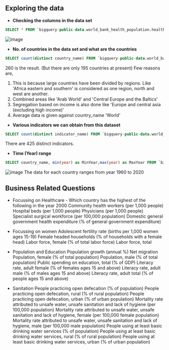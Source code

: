 ## Exploring the data

* **Checking the columns in the data set**
```sql
SELECT * FROM `bigquery-public-data.world_bank_health_population.health_nutrition_population` LIMIT 100
```
![image](https://user-images.githubusercontent.com/87647811/130986752-cd4a6d2b-87b1-4689-ae1b-13cb665ee147.png)


* **No. of countries in the data set and what are the countries**
```sql
SELECT count(distinct country_name) FROM `bigquery-public-data.world_bank_health_population.health_nutrition_population`
```
260 is the result. (But there are only 195 countries at present)
Few reasons are,
  1.  This is because large countries have been divided by regions. Like 'Africa eastern and southern' is considered as one region, north and west are another.
  2.  Combined areas like 'Arab World' and 'Central Europe and the Baltics'
  3.  Segregation based on income is also done like 'Europe and central asia (excluding high income)'
  4.  Average data is given against country_name 'World'


* **Various indicators we can obtain from this dataset**
```sql
SELECT count(distinct indicator_name) FROM `bigquery-public-data.world_bank_health_population.health_nutrition_population`
```
There are 425 distinct indicators.


* **Time (Year) range**
```sql
SELECT country_name, min(year) as MinYear,max(year) as MaxYear FROM `bigquery-public-data.world_bank_health_population.health_nutrition_population` group by country_name
```
![image](https://user-images.githubusercontent.com/87647811/131004880-c76abc4b-38c3-4b0d-a8b3-750182b749a9.png)
The data for each country ranges from year 1960 to 2020

## Business Related Questions

* Focussing on Healthcare - Which country has the highest of the following in the year 2000
Community health workers (per 1,000 people)
Hospital beds (per 1,000 people)
Physicians (per 1,000 people)
Specialist surgical workforce (per 100,000 population)
Domestic general government health expenditure (% of general government expenditure)

* Focussing on women
Adolescent fertility rate (births per 1,000 women ages 15-19)
Female headed households (% of households with a female head)
Labor force, female (% of total labor force)
Labor force, total

* Population and Education
Population growth (annual %)
Net migration
Population, female (% of total population)
Population, male (% of total population)
Public spending on education, total (% of GDP)
Literacy rate, adult female (% of females ages 15 and above)
Literacy rate, adult male (% of males ages 15 and above)
Literacy rate, adult total (% of people ages 15 and above)

* Sanitation
People practicing open defecation (% of population)
People practicing open defecation, rural (% of rural population)
People practicing open defecation, urban (% of urban population)
Mortality rate attributed to unsafe water, unsafe sanitation and lack of hygiene (per 100,000 population)
Mortality rate attributed to unsafe water, unsafe sanitation and lack of hygiene, female (per 100,000 female population)
Mortality rate attributed to unsafe water, unsafe sanitation and lack of hygiene, male (per 100,000 male population)
People using at least basic drinking water services (% of population)
People using at least basic drinking water services, rural (% of rural population)
People using at least basic drinking water services, urban (% of urban population)


